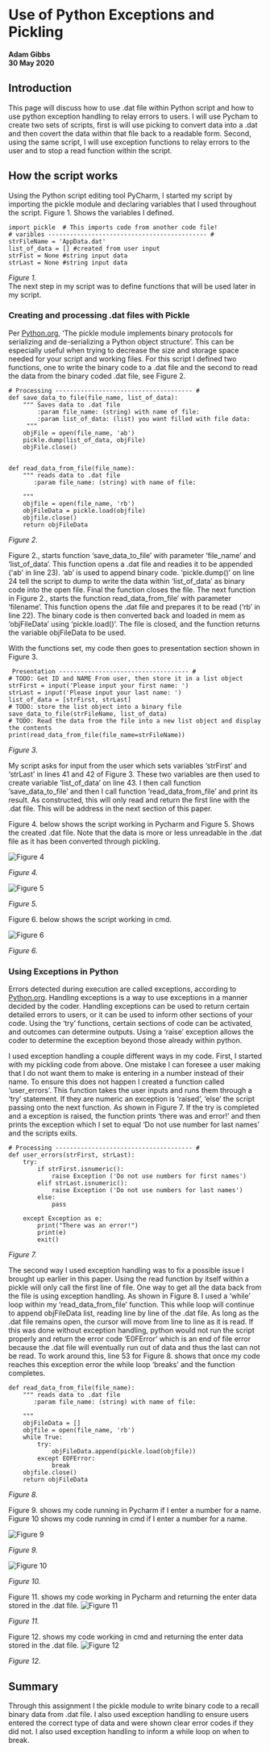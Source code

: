 # Use of Python Exceptions and Pickling
**Adam Gibbs**  
**30 May 2020**
## Introduction
This page will discuss how to use .dat file within Python script and how to use python exception handling to relay errors to users. I will use Pycham to create two sets of scripts, first is will use picking to convert data into a .dat and then covert the data within that file back to a readable form.  Second, using the same script, I will use exception functions to relay errors to the user and to stop a read function within the script. 


## How the script works
Using the Python script editing tool PyCharm, I started my script by importing the pickle module and declaring variables that I used throughout the script. Figure 1. Shows the variables I defined. 
```
import pickle  # This imports code from another code file!
# varibles -------------------------------------------- #
strFileName = 'AppData.dat'
list_of_data = [] #created from user input
strFist = None #string input data
strLast = None #string input data
```
*Figure 1.*  
The next step in my script was to define functions that will be used later in my script. 

### Creating and processing .dat files with Pickle
Per [Python.org](https://docs.python.org/3/library/pickle.html), ‘The pickle module implements binary protocols for serializing and de-serializing a Python object structure’. This can be especially useful when trying to decrease the size and storage space needed for your script and working files. For this script I defined two functions, one to write the binary code to a .dat file and the second to read the data from the binary coded .dat file, see Figure 2.  
```
# Processing -------------------------------------- #
def save_data_to_file(file_name, list_of_data):
    """ Saves data to .dat file
        :param file_name: (string) with name of file:
        :param list_of_data: (list) you want filled with file data:
     """
    objFile = open(file_name, 'ab')
    pickle.dump(list_of_data, objFile)
    objFile.close()


def read_data_from_file(file_name):
    """ reads data to .dat file
       :param file_name: (string) with name of file:

    """
    objfile = open(file_name, 'rb')
    objFileData = pickle.load(objfile)
    objfile.close()
    return objFileData
```
*Figure 2.*  

Figure 2., starts function ‘save_data_to_file’ with parameter ‘file_name’ and ‘list_of_data’. This function opens a .dat file and readies it to be appended ('ab' in line 23). ‘ab’ is used to append binary code. ‘pickle.dump()’ on line 24 tell the script to dump to write the data within ‘list_of_data’ as binary code into the open file. Final the function closes the file. 
The next function in Figure 2., starts the function read_data_from_file’ with parameter ‘filename’. This function opens the .dat file and prepares it to be read (‘rb’ in line 22). The binary code is then converted back and loaded in mem as ‘objFileData’ using ‘pickle.load()’. The file is closed, and the function returns the variable objFileData to be used.  

With the functions set, my code then goes to presentation section shown in Figure 3. 
```
 Presentation ------------------------------------ #
# TODO: Get ID and NAME From user, then store it in a list object
strFirst = input('Please input your first name: ')
strLast = input('Please input your last name: ')
list_of_data = [strFirst, strLast]
# TODO: store the list object into a binary file
save_data_to_file(strFileName, list_of_data)
# TODO: Read the data from the file into a new list object and display the contents
print(read_data_from_file(file_name=strFileName))
```
*Figure 3.*  

My script asks for input from the user which sets variables ‘strFirst’ and ‘strLast’ in lines 41 and 42 of Figure 3. These two variables are then used to create variable ‘list_of_data’ on line 43. I then call function ‘save_data_to_file’ and then I call function ‘read_data_from_file’ and print its result. As constructed, this will only read and return the first line with the .dat file. This will be address in the next section of this paper. 

Figure 4. below shows the script working in Pycharm and Figure 5. Shows the created .dat file. Note that the data is more or less unreadable in the .dat file as it has been converted through pickling.

![Figure 4](https://github.com/agibbs-uscg/IntroToProg-Python-Mod07/blob/master/docs/Figure%204.png)  

*Figure 4.*  

![Figure 5](https://github.com/agibbs-uscg/IntroToProg-Python-Mod07/blob/master/docs/Figure%205..png "Figure 5.")  

*Figure 5.*  

Figure 6. below shows the script working in cmd.  

![Figure 6](https://github.com/agibbs-uscg/IntroToProg-Python-Mod07/blob/master/docs/Figure%206..png "Figure 6.")  

*Figure 6.*

### Using Exceptions in Python  

Errors detected during execution are called exceptions, according to [Python.org](https://docs.python.org/3/tutorial/errors.html#exceptions). Handling exceptions is a way to use exceptions in a manner decided by the coder. Handling exceptions can be used to return certain detailed errors to users, or it can be used to inform other sections of your code. Using the ‘try’ functions, certain sections of code can be activated, and outcomes can determine outputs. Using a ‘raise’ exception allows the coder to determine the exception beyond those already within python.  

I used exception handling a couple different ways in my code. First, I started with my pickling code from above. One mistake I can foresee a user making that I do not want them to make is entering in a number instead of their name. To ensure this does not happen I created a function called ‘user_errors’. This function takes the user inputs and runs them through a ‘try’ statement. If they are numeric an exception is ‘raised’, ‘else’ the script passing onto the next function. As shown in Figure 7. If the try is completed and a exception is raised, the function prints ‘there was and error!’ and then prints the exception which I set to equal ‘Do not use number for last names’ and the scripts exits. 

```
# Processing -------------------------------------- #
def user_errors(strFirst, strLast):
    try:
        if strFirst.isnumeric():
            raise Exception ('Do not use numbers for first names')
        elif strLast.isnumeric():
            raise Exception ('Do not use numbers for last names')
        else:
            pass

    except Exception as e:
        print("There was an error!")
        print(e)
        exit()
```
*Figure 7.*  

The second way I used exception handling was to fix a possible issue I brought up earlier in this paper. Using the read function by itself within a pickle will only call the first line of file. One way to get all the data back from the file is using exception handling. As shown in Figure 8. I used a ‘while’ loop within my ‘read_data_from_file’ function. This while loop will continue to append objFileData list, reading line by line of the .dat file. As long as the .dat file remains open, the cursor will move from line to line as it is read. If this was done without exception handling, python would not run the script properly and return the error code ‘E0FError’ which is an end of file error because the .dat file will eventually run out of data and thus the last can not be read. To work around this, line 53 for Figure 8. shows that once my code reaches this exception error the while loop ‘breaks’ and the function completes. 
```
def read_data_from_file(file_name):
    """ reads data to .dat file
       :param file_name: (string) with name of file:

    """
    objFileData = []
    objfile = open(file_name, 'rb')
    while True:
        try:
            objFileData.append(pickle.load(objfile))
        except EOFError:
            break
    objfile.close()
    return objFileData
```
*Figure 8.*  
    
Figure 9. shows my code running in Pycharm if I enter a number for a name. Figure 10 shows my code running in cmd if I enter a number for a name.  

![Figure 9](https://github.com/agibbs-uscg/IntroToProg-Python-Mod07/blob/master/docs/Figure%209..png "Figure 9.")  

*Figure 9.*

![Figure 10](https://github.com/agibbs-uscg/IntroToProg-Python-Mod07/blob/master/docs/Figure%2010%2C.png "Figure 10.")  

*Figure 10.*  

Figure 11. shows my code working in Pycharm and returning the enter data stored in the .dat file.
![Figure 11](https://github.com/agibbs-uscg/IntroToProg-Python-Mod07/blob/master/docs/Figure%2011..png "Figure 11.")

*Figure 11.*

Figure 12. shows my code working in cmd and returning the enter data stored in the .dat file. 
![Figure 12](https://github.com/agibbs-uscg/IntroToProg-Python-Mod07/blob/master/docs/Figure%2012..png "Figure 12.")

*Figure 12.*
## Summary
Through this assignment I the pickle module to write binary code to a recall binary data from .dat file. I also used exception handling to ensure users entered the correct type of data and were shown clear error codes if they did not. I also used exception handling to inform a while loop on when to break. 
